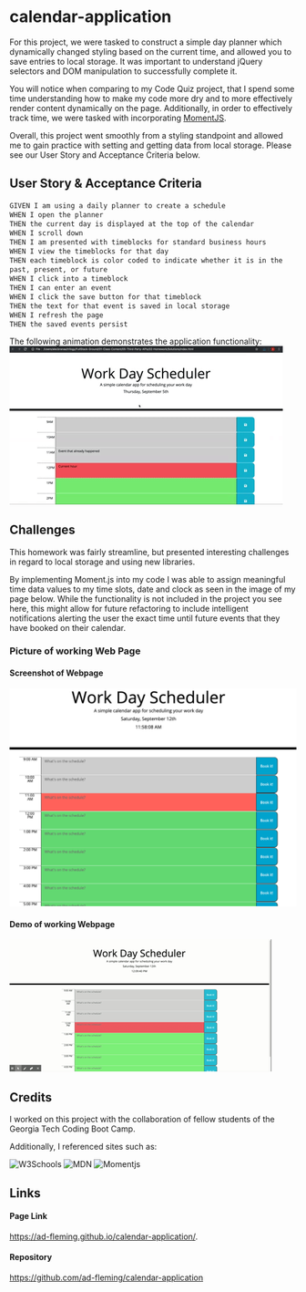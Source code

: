 # calendar-application
For this project, we were tasked to construct a simple day planner which dynamically changed styling based on the current time, and allowed you to save entries to local storage. It was important to understand jQuery selectors and DOM manipulation to successfully complete it.

You will notice when comparing to my Code Quiz project, that I spend some time understanding how to make my code more dry and to more effectively render content dynamically on the page. Additionally, in order to effectively track time, we were tasked with incorporating [MomentJS](https://momentjs.com/). 

Overall, this project went smoothly from a styling standpoint and allowed me to gain practice with setting and getting data from local storage. Please see our User Story and Acceptance Criteria below. 

## User Story & Acceptance Criteria
```
GIVEN I am using a daily planner to create a schedule
WHEN I open the planner
THEN the current day is displayed at the top of the calendar
WHEN I scroll down
THEN I am presented with timeblocks for standard business hours
WHEN I view the timeblocks for that day
THEN each timeblock is color coded to indicate whether it is in the past, present, or future
WHEN I click into a timeblock
THEN I can enter an event
WHEN I click the save button for that timeblock
THEN the text for that event is saved in local storage
WHEN I refresh the page
THEN the saved events persist
```

The following animation demonstrates the application functionality:
![Day Planner Demo](./Assets/05-third-party-apis-homework-demo.gif)

## Challenges 
This homework was fairly streamline, but presented interesting challenges in regard to local storage and using new libraries. 

By implementing Moment.js into my code I was able to assign meaningful time data values to my time slots, date and clock as seen in the image of my page below. While the functionality is not included in the project you see here, this might allow for future refactoring to include intelligent notifications alerting the user the exact time until future events that they have booked on their calendar.


### Picture of working Web Page

#### Screenshot of Webpage
![My Day Planner](./Assets/working-page.png)


#### Demo of working Webpage
![My Day Planner Demo](./Assets/my-work-day-scheduler.gif)

## Credits

I worked on this project with the collaboration of fellow students of the Georgia Tech Coding Boot Camp.

Additionally, I referenced sites such as:

![W3Schools](https://www.w3schools.com/)
![MDN](https://developer.mozilla.org/)
![Momentjs](https://momentjs.com)


## Links

#### Page Link
https://ad-fleming.github.io/calendar-application/.
#### Repository 
https://github.com/ad-fleming/calendar-application